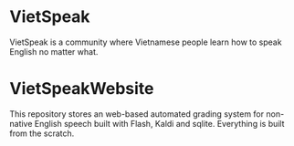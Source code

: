 # VietSpeak
VietSpeak is a community where Vietnamese people learn how to speak English no matter what. 
# VietSpeakWebsite
This repository stores an web-based automated grading system for non-native English speech built with Flash, Kaldi and sqlite. Everything is built from the scratch. 
